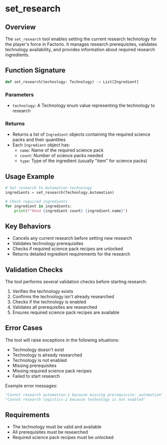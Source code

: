 # set_research

## Overview
The `set_research` tool enables setting the current research technology for the player's force in Factorio. It manages research prerequisites, validates technology availability, and provides information about required research ingredients.

## Function Signature
```python
def set_research(technology: Technology) -> List[Ingredient]
```

### Parameters
- `technology`: A Technology enum value representing the technology to research

### Returns
- Returns a list of `Ingredient` objects containing the required science packs and their quantities
- Each `Ingredient` object has:
  - `name`: Name of the required science pack
  - `count`: Number of science packs needed
  - `type`: Type of the ingredient (usually "item" for science packs)

## Usage Example
```python
# Set research to Automation technology
ingredients = set_research(Technology.Automation)

# Check required ingredients
for ingredient in ingredients:
    print(f"Need {ingredient.count} {ingredient.name}")
```

## Key Behaviors
- Cancels any current research before setting new research
- Validates technology prerequisites
- Checks if required science pack recipes are unlocked
- Returns detailed ingredient requirements for the research

## Validation Checks
The tool performs several validation checks before starting research:
1. Verifies the technology exists
2. Confirms the technology isn't already researched
3. Checks if the technology is enabled
4. Validates all prerequisites are researched
5. Ensures required science pack recipes are available

## Error Cases
The tool will raise exceptions in the following situations:
- Technology doesn't exist
- Technology is already researched
- Technology is not enabled
- Missing prerequisites
- Missing required science pack recipes
- Failed to start research

Example error messages:
```python
"Cannot research automation-2 because missing prerequisite: automation"
"Cannot research logistics-2 because technology is not enabled"
```

## Requirements
- The technology must be valid and available
- All prerequisites must be researched
- Required science pack recipes must be unlocked
